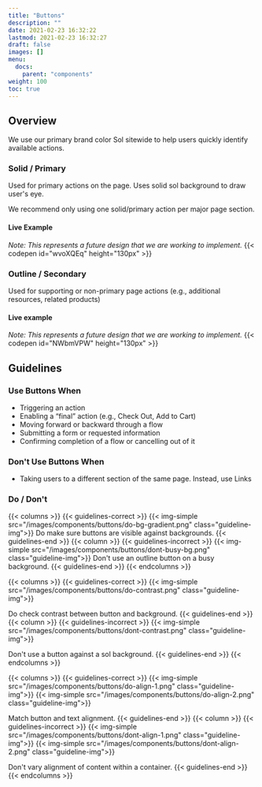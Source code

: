 ```yaml
---
title: "Buttons"
description: ""
date: 2021-02-23 16:32:22
lastmod: 2021-02-23 16:32:27
draft: false
images: []
menu:
  docs:
    parent: "components"
weight: 100
toc: true
---
```


## Overview

We use our primary brand color Sol sitewide to help users quickly identify available actions.

### Solid / Primary

Used for primary actions on the page. Uses solid sol background to draw user's eye.

We recommend only using one solid/primary action per major page section.

#### Live Example
*Note: This represents a future design that we are working to implement.*
{{< codepen id="wvoXQEq" height="130px" >}}


### Outline / Secondary

Used for supporting or non-primary page actions (e.g., additional resources, related products)


#### Live example
*Note: This represents a future design that we are working to implement.*
{{< codepen id="NWbmVPW" height="130px" >}}


<!-- ### Link Style -->

<!-- Do we want this? Idk -->



<!-- ### Full Width

Displays at full width of its container.

[example here] -->


<!-- ### Accessibility
[under construction] -->

## Guidelines

### Use Buttons When
- Triggering an action
- Enabling a “final” action (e.g., Check Out, Add to Cart)
- Moving forward or backward through a flow
- Submitting a form or requested information
- Confirming completion of a flow or cancelling out of it

### Don't Use Buttons When
- Taking users to a different section of the same page. Instead, use Links


### Do / Don't

{{< columns >}}
{{< guidelines-correct >}}
{{< img-simple src="/images/components/buttons/do-bg-gradient.png" class="guideline-img">}}
Do make sure buttons are visible against backgrounds.
{{< guidelines-end >}}
{{< column >}}
{{< guidelines-incorrect >}}
{{< img-simple src="/images/components/buttons/dont-busy-bg.png" class="guideline-img">}}
Don't use an outline button on a busy background.
{{< guidelines-end >}}
{{< endcolumns >}}

{{< columns >}}
{{< guidelines-correct >}}
{{< img-simple src="/images/components/buttons/do-contrast.png" class="guideline-img">}}

Do check contrast between button and background.
{{< guidelines-end >}}
{{< column >}}
{{< guidelines-incorrect >}}
{{< img-simple src="/images/components/buttons/dont-contrast.png" class="guideline-img">}}

Don't use a button against a sol background.
{{< guidelines-end >}}
{{< endcolumns >}}

{{< columns >}}
{{< guidelines-correct >}}
{{< img-simple src="/images/components/buttons/do-align-1.png" class="guideline-img">}}
{{< img-simple src="/images/components/buttons/do-align-2.png" class="guideline-img">}}

Match button and text alignment.
{{< guidelines-end >}}
{{< column >}}
{{< guidelines-incorrect >}}
{{< img-simple src="/images/components/buttons/dont-align-1.png" class="guideline-img">}}
{{< img-simple src="/images/components/buttons/dont-align-2.png" class="guideline-img">}}

Don't vary alignment of content within a container.
{{< guidelines-end >}}
{{< endcolumns >}}


<!-- ## Modifiers -->

<!-- Here's info on the Sitecore modifiers used to create buttons. -->
